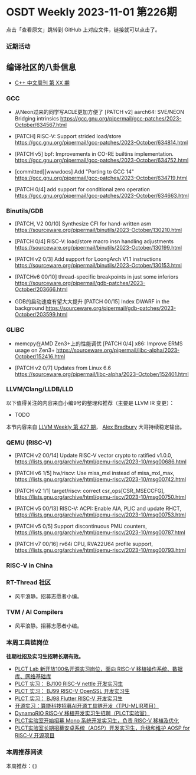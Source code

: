 # OSDT Weekly 2023-11-01 第226期

点击「查看原文」跳转到 GitHub 上对应文件，链接就可以点击了。

### 近期活动

## 编译社区的八卦信息

- [C++ 中文周刊 第 XX 期]()

### GCC

- 从Neon过来的同学写ACLE更加方便了
  [PATCH v2] aarch64: SVE/NEON Bridging intrinsics
  https://gcc.gnu.org/pipermail/gcc-patches/2023-October/634567.html

- [PATCH] RISC-V: Support strided load/store
  https://gcc.gnu.org/pipermail/gcc-patches/2023-October/634814.html

- [PATCH v5] bpf: Improvements in CO-RE builtins implementation.
  https://gcc.gnu.org/pipermail/gcc-patches/2023-October/634752.html

- [committed][wwwdocs] Add "Porting to GCC 14"
  https://gcc.gnu.org/pipermail/gcc-patches/2023-October/634719.html

- [PATCH 0/4] add support for conditional zero operation
  https://gcc.gnu.org/pipermail/gcc-patches/2023-October/634663.html

### Binutils/GDB

- [PATCH, V2 00/10] Synthesize CFI for hand-written asm
  https://sourceware.org/pipermail/binutils/2023-October/130210.html

- [PATCH 0/4] RISC-V: load/store macro insn handling adjustments
  https://sourceware.org/pipermail/binutils/2023-October/130199.html

- [PATCH v2 0/3] Add support for LoongArch V1.1 instructions
  https://sourceware.org/pipermail/binutils/2023-October/130153.html

- [PATCHv6 00/10] thread-specific breakpoints in just some inferiors
  https://sourceware.org/pipermail/gdb-patches/2023-October/203666.html

- GDB的启动速度有望大大提升
  [PATCH 00/15] Index DWARF in the background
  https://sourceware.org/pipermail/gdb-patches/2023-October/203599.html

### GLIBC

- memcpy在AMD Zen3+上的性能调优
  [PATCH 0/4] x86: Improve ERMS usage on Zen3+
  https://sourceware.org/pipermail/libc-alpha/2023-October/152416.html

- [PATCH v2 0/7] Updates from Linux 6.6
  https://sourceware.org/pipermail/libc-alpha/2023-October/152401.html

### LLVM/Clang/LLDB/LLD

以下值得关注的内容来自小编9号的整理和推荐（主要是 LLVM IR 变更）：

- TODO

本节内容来自 [LLVM Weekly 第 427 期](http://llvmweekly.org/issue/427)，
[Alex Bradbury](https://www.linkedin.com/in/alex-bradbury/) 大哥持续稳定输出。

### QEMU (RISC-V)


- [PATCH v2 00/14] Update RISC-V vector crypto to ratified v1.0.0,
  https://lists.gnu.org/archive/html/qemu-riscv/2023-10/msg00686.html

- [PATCH v6 1/5] hw/riscv: Use misa_mxl instead of misa_mxl_max,
  https://lists.gnu.org/archive/html/qemu-riscv/2023-10/msg00742.html

- [PATCH v2 1/1] target/riscv: correct csr_ops[CSR_MSECCFG],
  https://lists.gnu.org/archive/html/qemu-riscv/2023-10/msg00750.html

- [PATCH v5 00/13] RISC-V: ACPI: Enable AIA, PLIC and update RHCT,
  https://lists.gnu.org/archive/html/qemu-riscv/2023-10/msg00753.html

- [PATCH v5 0/5] Support discontinuous PMU counters,
  https://lists.gnu.org/archive/html/qemu-riscv/2023-10/msg00787.html

- [PATCH v7 00/16] rv64i CPU, RVA22U64 profile support,
  https://lists.gnu.org/archive/html/qemu-riscv/2023-10/msg00793.html

### RISC-V in China

### RT-Thread 社区

- 风平浪静。招募志愿者小编。

### TVM / AI Compilers

- 风平浪静。招募志愿者小编。

### 本周工具链岗位

**往期社招及实习生招聘长期有效。**

- [PLCT Lab 新开放100名开源实习岗位，面向 RISC-V 移植操作系统、数据库、网络基础库](https://mp.weixin.qq.com/s/ebvIxcplB8Jtw18LMoXTTQ)
- [PLCT 实习： BJ100 RISC-V nettle 开发实习生](https://mp.weixin.qq.com/s/GEUKRlxILFpdHQbv-yxWQQ)
- [PLCT 实习： BJ99 RISC-V OpenSSL 开发实习生](https://mp.weixin.qq.com/s/pzy6sbW50r3aLw3Dt36oBQ)
- [PLCT 实习： BJ98 Flutter RISC-V 开发实习生](https://mp.weixin.qq.com/s/gQYT_rhtLE8jGg6WWAztDA)
- [开源实习：算能科技招募AI开源工具链开发（TPU-MLIR项目）](https://mp.weixin.qq.com/s/IBJh0ip4k11PzIMZecsWSw)
- [DynamoRIO RISC-V 移植开发实习生招聘（PLCT实验室）](https://mp.weixin.qq.com/s/J_5TjT6DOqeOXJXQI5VQxw)
- [PLCT实验室开始招募 Mono 系统开发实习生，负责 RISC-V 移植及优化](https://mp.weixin.qq.com/s/whEW7Hay1jIP1tBzIPay1A)
- [PLCT实验室长期招募安卓系统（AOSP）开发实习生，升级和维护 AOSP for RISC-V 开源项目](https://mp.weixin.qq.com/s/dJP2cEB1nex2inR5c-cJog)


### 本周推荐阅读

本周推荐：《》

